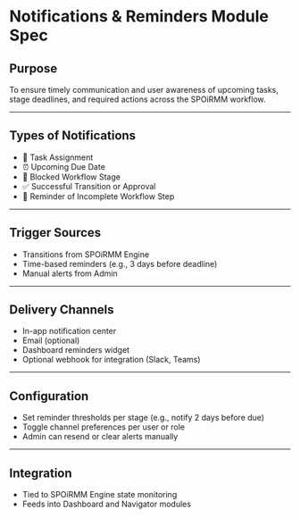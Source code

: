 # Notifications & Reminders Module Spec

## Purpose
To ensure timely communication and user awareness of upcoming tasks, stage deadlines, and required actions across the SPOiRMM workflow.

---

## Types of Notifications
- 🔔 Task Assignment
- ⏰ Upcoming Due Date
- 🚫 Blocked Workflow Stage
- ✅ Successful Transition or Approval
- 🔁 Reminder of Incomplete Workflow Step

---

## Trigger Sources
- Transitions from SPOiRMM Engine
- Time-based reminders (e.g., 3 days before deadline)
- Manual alerts from Admin

---

## Delivery Channels
- In-app notification center
- Email (optional)
- Dashboard reminders widget
- Optional webhook for integration (Slack, Teams)

---

## Configuration
- Set reminder thresholds per stage (e.g., notify 2 days before due)
- Toggle channel preferences per user or role
- Admin can resend or clear alerts manually

---

## Integration
- Tied to SPOiRMM Engine state monitoring
- Feeds into Dashboard and Navigator modules
